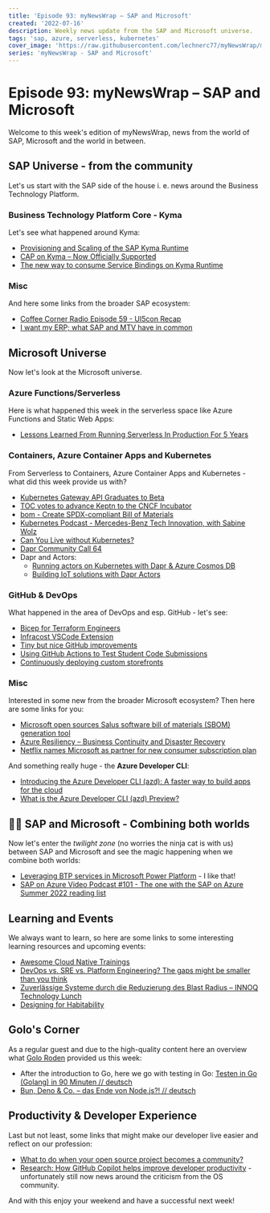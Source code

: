 ```yaml
---
title: 'Episode 93: myNewsWrap – SAP and Microsoft'
created: '2022-07-16'
description: Weekly news update from the SAP and Microsoft universe.
tags: 'sap, azure, serverless, kubernetes'
cover_image: 'https://raw.githubusercontent.com/lechnerc77/myNewsWrap/main/episodes/cover-images/episode093small.png'
series: 'myNewsWrap - SAP and Microsoft'
---
```


# Episode 93: myNewsWrap – SAP and Microsoft

Welcome to this week's edition of myNewsWrap, news from the world of SAP, Microsoft and the world in between.

## SAP Universe - from the community

Let's us start with the SAP side of the house i. e. news around the Business Technology Platform.

### Business Technology Platform Core - Kyma

Let's see what happened around Kyma:

* [Provisioning and Scaling of the SAP Kyma Runtime](https://blogs.sap.com/2022/07/15/provisioning-and-scaling-of-the-sap-kyma-runtime)
* [CAP on Kyma – Now Officially Supported](https://blogs.sap.com/2022/07/12/cap-on-kyma-now-officially-supported)
* [The new way to consume Service Bindings on Kyma Runtime](https://blogs.sap.com/2022/07/12/the-new-way-to-consume-service-bindings-on-kyma-runtime)

### Misc

And here some links from the broader SAP ecosystem:

* [Coffee Corner Radio Episode 59 - UI5con Recap](https://anchor.fm/sap-community-podcast/episodes/Episode-59---UI5con-Recap-e1l8518)
* [I want my ERP; what SAP and MTV have in common](https://erp.today/i-want-my-erp/)

## Microsoft Universe

Now let's look at the Microsoft universe.

### Azure Functions/Serverless

Here is what happened this week in the serverless space like Azure Functions and Static Web Apps:

* [Lessons Learned From Running Serverless In Production For 5 Years](ttps://lumigo.io/blog/lessons-learned-running-serverless-in-production/)

### Containers, Azure Container Apps and Kubernetes

From Serverless to Containers, Azure Container Apps and Kubernetes - what did this week provide us with?

* [Kubernetes Gateway API Graduates to Beta](https://kubernetes.io/blog/2022/07/13/gateway-api-graduates-to-beta/)
* [TOC votes to advance Keptn to the CNCF Incubator](https://www.cncf.io/blog/2022/07/13/toc-votes-to-advance-keptn-to-the-cncf-incubator/)
* [bom - Create SPDX-compliant Bill of Materials](https://github.com/kubernetes-sigs/bom/)
* [Kubernetes Podcast - Mercedes-Benz Tech Innovation, with Sabine Wolz](https://kubernetespodcast.com/episode/184-mercedes-benz-tech-innovation/)
* [Can You Live without Kubernetes?](https://thenewstack.io/can-you-live-without-kubernetes/)
* [Dapr Community Call 64](https://youtu.be/M0VM7GlphAU)
* Dapr and Actors:
  * [Running actors on Kubernetes with Dapr & Azure Cosmos DB](https://youtu.be/73DUN5PhuZQ)
  * [Building IoT solutions with Dapr Actors](https://github.com/tomkerkhove/IoT-with-dapr-actors)

### GitHub & DevOps

What happened in the area of DevOps and esp. GitHub - let's see:

* [Bicep for Terraform Engineers](https://techcommunity.microsoft.com/t5/core-infrastructure-and-security/bicep-for-terraform-engineers/ba-p/3568336)
* [Infracost VSCode Extension](https://github.com/infracost/vscode-infracost)
* [Tiny but nice GitHub improvements](https://twitter.com/ashtom/status/1547582931031375873?s=20&t=UhIvuFhYaOCfKDWcvlKNIA)
* [Using GitHub Actions to Test Student Code Submissions](https://dev.to/bitproject/using-github-actions-to-test-student-code-submissions-3ef)
* [Continuously deploying custom storefronts](https://github.com/readme/guides/shopify-github-actions)

### Misc

Interested in some new from the broader Microsoft ecosystem? Then here are some links for you:

* [Microsoft open sources Salus software bill of materials (SBOM) generation tool](https://devblogs.microsoft.com/engineering-at-microsoft/microsoft-open-sources-salus-software-bill-of-materials-sbom-generation-tool/?WT.mc_id=DOP-MVP-5004195)
* [Azure Resiliency – Business Continuity and Disaster Recovery ](https://www.linkedin.com/posts/daviddasneves_azure-resiliency-business-continuity-and-activity-6951936888744103936-qkZB)
* [Netflix names Microsoft as partner for new consumer subscription plan](https://blogs.microsoft.com/blog/2022/07/13/netflix-names-microsoft-as-partner-for-new-consumer-subscription-plan/)

And something really huge - the **Azure Developer CLI**:

* [Introducing the Azure Developer CLI (azd): A faster way to build apps for the cloud](https://devblogs.microsoft.com/azure-sdk/introducing-the-azure-developer-cli-a-faster-way-to-build-apps-for-the-cloud/?WT.mc_id=DOP-MVP-5004195)
* [What is the Azure Developer CLI (azd) Preview?](https://docs.microsoft.com/azure/developer/azure-developer-cli/overview?tabs=nodejs)

## 🐱‍👤 SAP and Microsoft - Combining both worlds

Now let's enter the _twilight zone_ (no worries the ninja cat is with us) between SAP and Microsoft and see the magic happening when we combine both worlds:

* [Leveraging BTP services in Microsoft Power Platform](https://blogs.sap.com/2022/07/13/leveraging-btp-services-in-microsoft-power-platform/?) - I like that!
* [SAP on Azure Video Podcast #101 - The one with the SAP on Azure Summer 2022 reading list](https://youtu.be/tFCWftG0czc)

## Learning and Events

We always want to learn, so here are some links to some interesting learning resources and upcoming events:

* [Awesome Cloud Native Trainings](https://github.com/joseadanof/awesome-cloudnative-trainings)
* [DevOps vs. SRE vs. Platform Engineering? The gaps might be smaller than you think](https://www.cncf.io/blog/2022/07/01/devops-vs-sre-vs-platform-engineering-the-gaps-might-be-smaller-than-you-think/)
* [Zuverlässige Systeme durch die Reduzierung des Blast Radius – INNOQ Technology Lunch](https://youtu.be/-Jo1VhWF4PU)
* [Designing for Habitability](https://youtu.be/lDSMDJXmOps)

## Golo's Corner

As a regular guest and due to the high-quality content here an overview what [Golo Roden](https://twitter.com/goloroden) provided us this week:

* After the introduction to Go, here we go with testing in Go: [Testen in Go (Golang) in 90 Minuten // deutsch](https://youtu.be/TG5cRcBihCM)
* [Bun, Deno & Co. – das Ende von Node.js?! // deutsch](https://youtu.be/WLklm8JQbjo)

## Productivity & Developer Experience

Last but not least, some links that might make our developer live easier and reflect on our profession:

* [What to do when your open source project becomes a community?](https://github.blog/2022-06-30-what-to-do-when-your-open-source-project-becomes-a-community/)
* [Research: How GitHub Copilot helps improve developer productivity](https://github.blog/2022-07-14-research-how-github-copilot-helps-improve-developer-productivity/) - unfortunately still now news around the criticism from the OS community.

And with this enjoy your weekend and have a successful next week!
